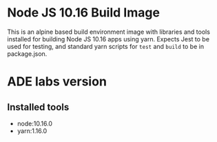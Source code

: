 # Node JS 10.16 Build Image
This is an alpine based build environment image with libraries and tools installed for building Node JS 10.16 apps using yarn. Expects Jest to be used for testing, and standard yarn scripts for `test` and `build` to be in package.json.

# ADE labs version

## Installed tools
 - node:10.16.0
 - yarn:1.16.0
